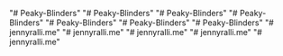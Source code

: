 "# Peaky-Blinders" 
"# Peaky-Blinders" 
"# Peaky-Blinders" 
"# Peaky-Blinders" 
"# Peaky-Blinders" 
"# Peaky-Blinders" 
"# Peaky-Blinders" 
"# jennyralli.me" 
"# jennyralli.me" 
"# jennyralli.me" 
"# jennyralli.me" 
"# jennyralli.me" 
